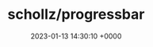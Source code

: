 ---
title: "schollz/progressbar"
link: "https://github.com/schollz/progressbar"
date: "2023-01-13 14:30:10 +0000"
description: "A really basic thread-safe progress bar for Golang applications"
category: "github"
---